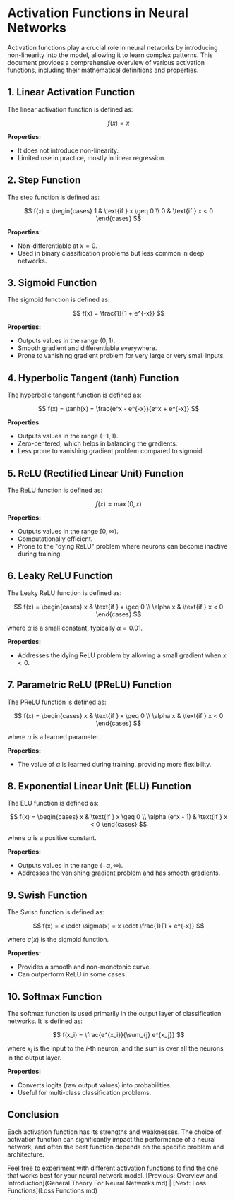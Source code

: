 # Activation Functions in Neural Networks

Activation functions play a crucial role in neural networks by introducing non-linearity into the model, allowing it to learn complex patterns. This document provides a comprehensive overview of various activation functions, including their mathematical definitions and properties.

## 1. Linear Activation Function

The linear activation function is defined as:

$$
f(x) = x
$$

**Properties:**
- It does not introduce non-linearity.
- Limited use in practice, mostly in linear regression.

## 2. Step Function

The step function is defined as:

$$
f(x) = 
\begin{cases} 
1 & \text{if } x \geq 0 \\
0 & \text{if } x < 0
\end{cases}
$$

**Properties:**
- Non-differentiable at $x = 0$.
- Used in binary classification problems but less common in deep networks.

## 3. Sigmoid Function

The sigmoid function is defined as:

$$
f(x) = \frac{1}{1 + e^{-x}}
$$

**Properties:**
- Outputs values in the range $(0, 1)$.
- Smooth gradient and differentiable everywhere.
- Prone to vanishing gradient problem for very large or very small inputs.

## 4. Hyperbolic Tangent (tanh) Function

The hyperbolic tangent function is defined as:

$$
f(x) = \tanh(x) = \frac{e^x - e^{-x}}{e^x + e^{-x}}
$$

**Properties:**
- Outputs values in the range $(-1, 1)$.
- Zero-centered, which helps in balancing the gradients.
- Less prone to vanishing gradient problem compared to sigmoid.

## 5. ReLU (Rectified Linear Unit) Function

The ReLU function is defined as:

$$
f(x) = \max(0, x)
$$

**Properties:**
- Outputs values in the range $[0, \infty)$.
- Computationally efficient.
- Prone to the "dying ReLU" problem where neurons can become inactive during training.

## 6. Leaky ReLU Function

The Leaky ReLU function is defined as:

$$
f(x) = 
\begin{cases} 
x & \text{if } x \geq 0 \\
\alpha x & \text{if } x < 0
\end{cases}
$$

where $\alpha$ is a small constant, typically $\alpha = 0.01$.

**Properties:**
- Addresses the dying ReLU problem by allowing a small gradient when $x < 0$.

## 7. Parametric ReLU (PReLU) Function

The PReLU function is defined as:

$$
f(x) = 
\begin{cases} 
x & \text{if } x \geq 0 \\
\alpha x & \text{if } x < 0
\end{cases}
$$

where $\alpha$ is a learned parameter.

**Properties:**
- The value of $\alpha$ is learned during training, providing more flexibility.

## 8. Exponential Linear Unit (ELU) Function

The ELU function is defined as:

$$
f(x) = 
\begin{cases} 
x & \text{if } x \geq 0 \\
\alpha (e^x - 1) & \text{if } x < 0
\end{cases}
$$

where $\alpha$ is a positive constant.

**Properties:**
- Outputs values in the range $(-\alpha, \infty)$.
- Addresses the vanishing gradient problem and has smooth gradients.

## 9. Swish Function

The Swish function is defined as:

$$
f(x) = x \cdot \sigma(x) = x \cdot \frac{1}{1 + e^{-x}}
$$

where $\sigma(x)$ is the sigmoid function.

**Properties:**
- Provides a smooth and non-monotonic curve.
- Can outperform ReLU in some cases.

## 10. Softmax Function

The softmax function is used primarily in the output layer of classification networks. It is defined as:

$$
f(x_i) = \frac{e^{x_i}}{\sum_{j} e^{x_j}}
$$

where $x_i$ is the input to the $i$-th neuron, and the sum is over all the neurons in the output layer.

**Properties:**
- Converts logits (raw output values) into probabilities.
- Useful for multi-class classification problems.

## Conclusion

Each activation function has its strengths and weaknesses. The choice of activation function can significantly impact the performance of a neural network, and often the best function depends on the specific problem and architecture.

Feel free to experiment with different activation functions to find the one that works best for your neural network model.
[Previous: Overview and Introduction](General Theory For Neural Networks.md) | [Next: Loss Functions](Loss Functions.md)
